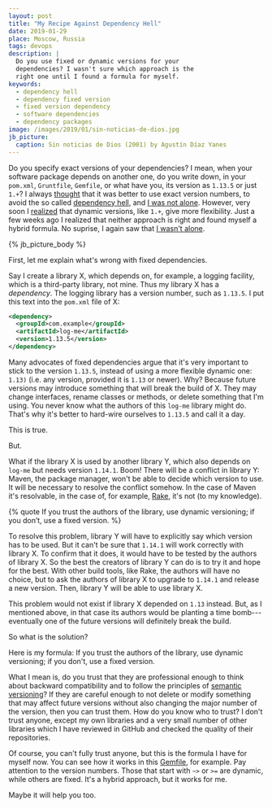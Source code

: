 ```yaml
---
layout: post
title: "My Recipe Against Dependency Hell"
date: 2019-01-29
place: Moscow, Russia
tags: devops
description: |
  Do you use fixed or dynamic versions for your
  dependencies? I wasn't sure which approach is the
  right one until I found a formula for myself.
keywords:
  - dependency hell
  - dependency fixed version
  - fixed version dependency
  - software dependencies
  - dependency packages
image: /images/2019/01/sin-noticias-de-dios.jpg
jb_picture:
  caption: Sin noticias de Dios (2001) by Agustín Díaz Yanes
---
```


Do you specify exact versions of your dependencies? I mean, when your
software package depends on another one, do you write down, in your `pom.xml`,
`Gruntfile`, `Gemfile`, or what have you, its version as `1.13.5` or just
`1.+`? I always [thought](https://twitter.com/yegor256/status/1059856548112068608)
that it was better to use exact version numbers,
to avoid the so called [dependency hell](https://en.wikipedia.org/wiki/Dependency_hell),
and [I was not alone](https://blog.danlew.net/2015/09/09/dont-use-dynamic-versions-for-your-dependencies/).
However, very soon I [realized](https://twitter.com/yegor256/status/1060538705260265474)
that dynamic versions, like `1.+`, give more flexibility.
Just a few weeks ago I realized that neither approach
is right and found myself a hybrid formula. No suprise, I again saw that
[I wasn't alone](https://brock.io/post/repeatable_android_builds/).

<!--more-->

{% jb_picture_body %}

First, let me explain what's wrong with fixed dependencies.

Say I create a library X, which depends on, for example, a logging
facility, which is a third-party library, not mine. Thus my library X has
a _dependency_. The logging library has a version number, such as
`1.13.5`. I put this text into the `pom.xml` file of X:

```xml
<dependency>
  <groupId>com.example</groupId>
  <artifactId>log-me</artifactId>
  <version>1.13.5</version>
</dependency>
```

Many advocates of fixed dependencies argue that it's very important
to stick to the version `1.13.5`, instead of using a more flexible dynamic
one: `1.13)` (i.e. any version, provided it is `1.13` or newer).
Why? Because future versions may introduce something that
will break the build of X. They may change interfaces, rename classes or methods,
or delete something that I'm using. You never know what the authors of this
`log-me` library might do. That's why it's better to hard-wire ourselves to `1.13.5` and
call it a day.

This is true.

But.

What if the library X is used by another library Y, which also depends on
`log-me` but needs version `1.14.1`. Boom! There will be a conflict
in library Y: Maven, the package manager, won't be able to decide
which version to use. It will be necessary to resolve the conflict somehow.
In the case of Maven it's resolvable, in the case of, for example,
[Rake](https://github.com/ruby/rake), it's not (to my knowledge).

{% quote If you trust the authors of the library, use dynamic versioning; if you don’t, use a fixed version. %}

To resolve this problem, library Y will have to explicitly say which version
has to be used. But it can't be sure that `1.14.1` will work correctly with
library X. To confirm that it does, it would have to be tested by the authors of library
X. So the best the creators of library Y can do is to try it and hope
for the best. With other build tools, like Rake, the authors will have no choice,
but to ask the authors of library X to upgrade to `1.14.1` and release
a new version. Then, library Y will be able to use library X.

This problem would not exist if library X depended on `1.13` instead.
But, as I mentioned above, in that case its authors would be planting a time bomb---eventually
one of the future versions will definitely break the build.

So what is the solution?

Here is my formula: If you trust the authors of the library, use dynamic versioning;
if you don't, use a fixed version.

What I mean is, do you trust that they are professional enough to think about
backward compatibility and to follow the principles of [semantic versioning](https://semver.org/)?
If they are careful enough to not delete or modify something
that may affect future versions without also changing the major number of the version,
then you can trust them. How do you know who to trust? I don't trust anyone, except
my own libraries and a very small number of other libraries which I have reviewed in GitHub and checked
the quality of their repositories.

Of course, you can't fully trust anyone, but this is the formula I
have for myself now. You can see how it works in this
[Gemfile](https://github.com/zold-io/zold/blob/master/zold.gemspec), for example.
Pay attention to the version numbers. Those that start with `~>` or `>=` are dynamic,
while others are fixed. It's a hybrid approach, but it works for me.

Maybe it will help you too.


